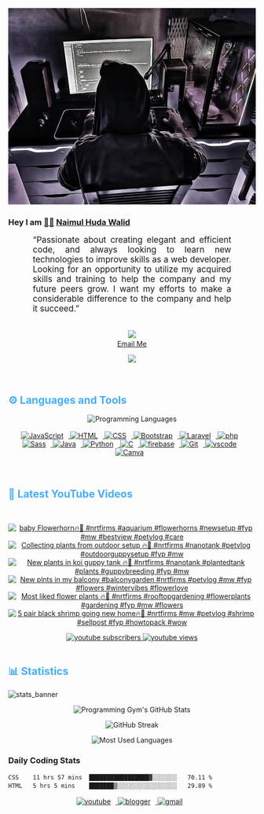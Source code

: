 <!-- ![github_cover_banner](https://www.digitalsolutionservices.com/img/services/web%20development.gif)-->

<div align="center" style="display:block;">
    <img height="400px" width="100%" alt="github cover banner" src="https://raw.githubusercontent.com/NaimulHudaWalid/NaimulHudaWalid/main/272276268_3114779035434264_920860974401480824_n.jpg"/> 
</div>

### Hey I am [👨🏻‍][facebook] [Naimul Huda Walid][youtube]



<p align:"center" style="text-align: justify; margin: 0 50px; font-size: 17px;" >
   “Passionate about creating elegant and efficient code, and always looking to learn new technologies to improve skills as a web developer. Looking for an opportunity to utilize my acquired skills and training to help the company and my future peers grow. I want my efforts to make a considerable difference to the company and help it succeed.”
<br>
<br>
<div align="center">

![](https://visitor-badge.glitch.me/badge?page_id=NaimulHudaWalid)
    <br />
[Email Me](mailto:dev.naimulhuda@gmail.com)
</div>
</p>
<!-- Typing SVG by DenverCoder1 - https://github.com/DenverCoder1/readme-typing-svg -->
<p align="center">
<!--   <a href="https://github.com/DenverCoder1/readme-typing-svg"> -->
    <img src="https://readme-typing-svg.herokuapp.com?color=E22FE4&width=380&height=45&lines=Open-Source+Enthusiast;Learning+In+Public;Empowering+Others;Nice+To+Meet+You+...&center=true"></a>

</p>
<br>
<!-- Languages and Tools -->

<h2 style="color: #44AEFB">⚙️ Languages and Tools</h2>
<div align="center" style="display:block;">
    <img width="100px" alt="Programming Languages" src="https://user-images.githubusercontent.com/78341798/194531121-47b0119a-ce00-439d-b586-125f86acb098.png"/> 
</div>
<br>   
<!-- Icons Resources -->
<!-- https://devicon.dev/ -->
<!-- https://cdn.jsdelivr.net/npm/simple-icons@v3/icons/ -->
<div align="center">
  <a href="https://developer.mozilla.org/en-US/docs/Web/JavaScript" target="_blank" rel="noreferrer">
      <img  alt="JavaScript" height="50px" style="padding-right:10px;" src="https://cdn.jsdelivr.net/gh/devicons/devicon/icons/javascript/javascript-plain.svg"/>
  </a>
  
 
  <a href="https://developer.mozilla.org/en-US/docs/Web/HTML" target="_blank" rel="noreferrer">
      <img  alt="HTML" height="50px" style="padding-right:10px;" src="https://cdn.jsdelivr.net/gh/devicons/devicon/icons/html5/html5-original.svg"/>
  </a>
  <a href="https://developer.mozilla.org/en-US/docs/Web/CSS" target="_blank" rel="noreferrer">
      <img  alt="CSS" height="50px" style="padding-right:10px;" src="https://cdn.jsdelivr.net/gh/devicons/devicon/icons/css3/css3-original.svg"/>
  </a>
  <a href="https://getbootstrap.com/" target="_blank" rel="noreferrer">
      <img  alt="Bootstrap" height="50px" style="padding-right:10px;" src="https://cdn.jsdelivr.net/gh/devicons/devicon/icons/bootstrap/bootstrap-original.svg"/>
  </a> 
  <a href="https://laravel.com/" target="_blank" rel="noreferrer">
      <img  alt="Laravel" height="50px" style="padding-right:10px;" src="https://cdn.jsdelivr.net/gh/devicons/devicon/icons/laravel/laravel-plain.svg"/>
  </a>
  <a href="https://www.php.net/" target="_blank" rel="noreferrer">
      <img  alt="php" height="50px" style="padding-right:10px;" src="https://cdn.jsdelivr.net/gh/devicons/devicon/icons/php/php-original.svg"/>
  </a>
  <a href="https://sass-lang.com/" target="_blank" rel="noreferrer">
      <img  alt="Sass" height="50px" style="padding-right:10px;" src="https://cdn.jsdelivr.net/gh/devicons/devicon/icons/sass/sass-original.svg"/>
  </a>
  <a href="https://www.java.com/en/" target="_blank" rel="noreferrer">
      <img  alt="Java" height="50px" style="padding-right:10px;" src="https://cdn.jsdelivr.net/gh/devicons/devicon/icons/java/java-original.svg"/>
  </a>    
  <a href="https://www.python.org/" target="_blank" rel="noreferrer">
      <img  alt="Python" height="50px" style="padding-right:10px;" src="https://cdn.jsdelivr.net/gh/devicons/devicon/icons/python/python-original.svg"/>
  </a>
  <a href="https://www.cprogramming.com/" target="_blank" rel="noreferrer">
      <img  alt="C" height="50px" style="padding-right:10px;" src="https://cdn.jsdelivr.net/gh/devicons/devicon/icons/c/c-original.svg"/>
  </a>
  
  <a href="https://firebase.google.com/" target="_blank" rel="noreferrer">
      <img  alt="firebase" height="50px" style="padding-right:10px;" src="https://cdn.jsdelivr.net/gh/devicons/devicon/icons/firebase/firebase-plain.svg"/>
  </a>
 
  <a href="https://git-scm.com/" target="_blank" rel="noreferrer">
      <img  alt="Git" height="50px" style="padding-right:10px;" src="https://cdn.jsdelivr.net/gh/devicons/devicon/icons/git/git-original.svg"/>
  </a>
  
  <a href="https://code.visualstudio.com/" target="_blank" rel="noreferrer">
      <img  alt="vscode" height="50px" style="padding-right:10px;"src="https://cdn.jsdelivr.net/gh/devicons/devicon/icons/vscode/vscode-original.svg"/>
  </a>
  <a href="https://www.canva.com/" target="_blank" rel="noreferrer">
      <img  alt="Canva" height="50px" style="padding-right:10px;" src="https://cdn.jsdelivr.net/gh/devicons/devicon/icons/canva/canva-original.svg"/> 
  </a>
</div>
<br>
<br>

<!-- Latest YouTube Videos -->

<h2 style="color: #44AEFB">🎦 Latest YouTube Videos</h2>
<br />

<!-- Resource/Reference: https://github.com/DenverCoder1/github-readme-youtube-cards -->
<div class="youtube videos cards" align="center">

<!-- BEGIN YOUTUBE-CARDS -->
[![baby Flowerhorn🔥🖤 #nrtfirms #aquarium #flowerhorns #newsetup #fyp #mw #bestview #petvlog #care](https://ytcards.demolab.com/?id=oxsJIcRrGmo&title=baby+Flowerhorn%F0%9F%94%A5%F0%9F%96%A4+%23nrtfirms+%23aquarium+%23flowerhorns+%23newsetup+%23fyp+%23mw+%23bestview+%23petvlog+%23care&lang=en&timestamp=1705539595&background_color=%230d1117&title_color=%23ffffff&stats_color=%23dedede&max_title_lines=1&width=250&border_radius=5 "baby Flowerhorn🔥🖤 #nrtfirms #aquarium #flowerhorns #newsetup #fyp #mw #bestview #petvlog #care")](https://www.youtube.com/watch?v=oxsJIcRrGmo)
[![Collecting plants from outdoor setup 🔥🖤 #nrtfirms #nanotank #petvlog #outdoorguppysetup #fyp #mw](https://ytcards.demolab.com/?id=ftmojbaYpSg&title=Collecting+plants+from+outdoor+setup+%F0%9F%94%A5%F0%9F%96%A4+%23nrtfirms+%23nanotank+%23petvlog+%23outdoorguppysetup+%23fyp+%23mw&lang=en&timestamp=1705364773&background_color=%230d1117&title_color=%23ffffff&stats_color=%23dedede&max_title_lines=1&width=250&border_radius=5 "Collecting plants from outdoor setup 🔥🖤 #nrtfirms #nanotank #petvlog #outdoorguppysetup #fyp #mw")](https://www.youtube.com/watch?v=ftmojbaYpSg)
[![New plants in koi guppy tank 🔥🖤 #nrtfirms #nanotank #plantedtank #plants #guppybreeding #fyp #mw](https://ytcards.demolab.com/?id=DtiMozC2WII&title=New+plants+in+koi+guppy+tank+%F0%9F%94%A5%F0%9F%96%A4+%23nrtfirms+%23nanotank+%23plantedtank+%23plants+%23guppybreeding+%23fyp+%23mw&lang=en&timestamp=1705321105&background_color=%230d1117&title_color=%23ffffff&stats_color=%23dedede&max_title_lines=1&width=250&border_radius=5 "New plants in koi guppy tank 🔥🖤 #nrtfirms #nanotank #plantedtank #plants #guppybreeding #fyp #mw")](https://www.youtube.com/watch?v=DtiMozC2WII)
[![New plnts in my balcony #balconygarden #nrtfirms #petvlog #mw #fyp #flowers #wintervibes #flowerlove](https://ytcards.demolab.com/?id=LMAsHpPhVVI&title=New+plnts+in+my+balcony+%23balconygarden+%23nrtfirms+%23petvlog+%23mw+%23fyp+%23flowers+%23wintervibes+%23flowerlove&lang=en&timestamp=1705226016&background_color=%230d1117&title_color=%23ffffff&stats_color=%23dedede&max_title_lines=1&width=250&border_radius=5 "New plnts in my balcony #balconygarden #nrtfirms #petvlog #mw #fyp #flowers #wintervibes #flowerlove")](https://www.youtube.com/watch?v=LMAsHpPhVVI)
[![Most liked flower plants 🔥🖤 #nrtfirms #rooftopgardening #flowerplants #gardening #fyp #mw #flowers](https://ytcards.demolab.com/?id=sY1V1Fcu_9Q&title=Most+liked+flower+plants+%F0%9F%94%A5%F0%9F%96%A4+%23nrtfirms+%23rooftopgardening+%23flowerplants+%23gardening+%23fyp+%23mw+%23flowers&lang=en&timestamp=1705146518&background_color=%230d1117&title_color=%23ffffff&stats_color=%23dedede&max_title_lines=1&width=250&border_radius=5 "Most liked flower plants 🔥🖤 #nrtfirms #rooftopgardening #flowerplants #gardening #fyp #mw #flowers")](https://www.youtube.com/watch?v=sY1V1Fcu_9Q)
[![5 pair black shrimp going new home🔥🖤 #nrtfirms #mw #petvlog #shrimp #sellpost #fyp #howtopack #wow](https://ytcards.demolab.com/?id=07DLn3UyAVo&title=5+pair+black+shrimp+going+new+home%F0%9F%94%A5%F0%9F%96%A4+%23nrtfirms+%23mw+%23petvlog+%23shrimp+%23sellpost+%23fyp+%23howtopack+%23wow&lang=en&timestamp=1705136897&background_color=%230d1117&title_color=%23ffffff&stats_color=%23dedede&max_title_lines=1&width=250&border_radius=5 "5 pair black shrimp going new home🔥🖤 #nrtfirms #mw #petvlog #shrimp #sellpost #fyp #howtopack #wow")](https://www.youtube.com/watch?v=07DLn3UyAVo)
<!-- END YOUTUBE-CARDS -->
</div>

<!-- Begin Youtube Buttons -->
<!-- Resource/Reference:  https://github.com/DenverCoder1/custom-icon-badges -->
<div class="youtube buttons" align="center">
    <a href="https://www.youtube.com/channel/UCa3YaFwzSII0kKg3Nads2dQ"  target="_blank">
        <img alt="youtube subscribers" src="https://img.shields.io/youtube/channel/subscribers/UCa3YaFwzSII0kKg3Nads2dQ?logo=youtube&logoColor=red&style=for-the-badge"/>
    </a> 
    <a href="https://www.youtube.com/channel/UCa3YaFwzSII0kKg3Nads2dQ"  target="_blank">
        <img alt="youtube views" src="https://custom-icon-badges.demolab.com/youtube/channel/views/UCa3YaFwzSII0kKg3Nads2dQ?color=%23E05D44&logo=eye&logoColor=white&style=for-the-badge&labelColor=#555555"/>
    </a> 
</div>
<br>
<!-- End Youtube Buttons -->

<!-- Statistics -->

<h2 style="color: #44AEFB">📊 Statistics</h2>

![stats_banner](https://user-images.githubusercontent.com/78341798/194534778-d662496c-ae00-4e8d-ae9b-b90912054e7f.gif)

<!-- Begin Stats Cards -->
<!-- Resources:  -->
<!-- Github & Languages Stats: https://github.com/naimul15-12090/github-readme-stats --> 
<!-- Streak Stats: https://github.com/denvercoder1/github-readme-streak-stats -->
<!-- Change the value after ?username= to your GitHub username. -->
<div class="stats" align="center">

![Programming Gym's GitHub Stats](https://github-readme-stats.vercel.app/api?username=NaimulHudaWalid&hide=stars&count_private=true&show_icons=true&theme=algolia&border_radius=20)

![GitHub Streak](https://streak-stats.demolab.com?user=NaimulHudaWalid&count_private=true&theme=algolia&border_radius=22)

![Most Used Languages](https://github-readme-stats.vercel.app/api/top-langs/?username=NaimulHudaWalid&langs_count=8&layout=compact&show_icons=true&theme=algolia&border_radius=20)
    
<!-- ![Top Langs](https://github-readme-stats.vercel.app/api/top-langs/?username=naimul15-12090&langs_count=8) -->
<!-- [![Top Langs](https://github-readme-stats.vercel.app/api/top-langs/?username=naimul15-12090&layout=compact)](https://github.com/anuraghazra/github-readme-stats)
 -->
    
</div>
<!--  End Stats Cards -->



### Daily Coding Stats
<!--START_SECTION:waka-->

```txt
CSS    11 hrs 57 mins  █████████████████▓░░░░░░░   70.11 %
HTML   5 hrs 5 mins    ███████▒░░░░░░░░░░░░░░░░░   29.89 %
```

<!--END_SECTION:waka-->
<!-- Begin Footer -->
<!-- Icons Resources -->
<!-- https://devicon.dev/ -->
<div class="footer" align="center" style="margin:15px;">
    <a href="https://www.youtube.com/channel/UCa3YaFwzSII0kKg3Nads2dQ" target="_blank">
        <img  style="margin:0 10px 10px 0;" src="https://user-images.githubusercontent.com/78341798/194531650-698ef1b1-9cbd-4b4f-96ef-5a2ec4b5d7e6.svg" alt="youtube" width="40px"/>
    </a>
    <a href="https://www.linkedin.com/in/naimulhudawalid/" target="_blank">
        <img style="margin:0 10px 10px 0;" src="https://user-images.githubusercontent.com/78341798/194531458-b5dfeb1b-bad5-4dfa-909a-2e402262db9a.svg" alt="blogger" width="40px"/>
    </a>
    <a href="mailto:dev.naimulhuda@gmail.com" target="_blank">
        <img style="margin:0 10px 10px 0;" src="https://user-images.githubusercontent.com/78341798/194531383-ddb2b774-5bb9-491c-b601-4a4a7d9792fb.svg" alt="gmail" width="40px"/>
    </a>
</div>
<!-- End Footer -->

[youtube]: https://www.youtube.com/channel/UCa3YaFwzSII0kKg3Nads2dQ
[facebook]: https://www.facebook.com/profile.php?id=100007065945838

